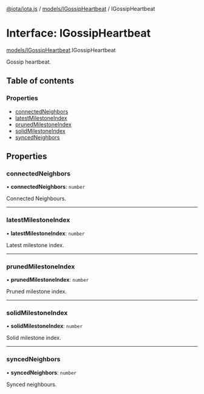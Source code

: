 [@iota/iota.js](../README.md) / [models/IGossipHeartbeat](../modules/models_IGossipHeartbeat.md) / IGossipHeartbeat

# Interface: IGossipHeartbeat

[models/IGossipHeartbeat](../modules/models_IGossipHeartbeat.md).IGossipHeartbeat

Gossip heartbeat.

## Table of contents

### Properties

- [connectedNeighbors](models_IGossipHeartbeat.IGossipHeartbeat.md#connectedneighbors)
- [latestMilestoneIndex](models_IGossipHeartbeat.IGossipHeartbeat.md#latestmilestoneindex)
- [prunedMilestoneIndex](models_IGossipHeartbeat.IGossipHeartbeat.md#prunedmilestoneindex)
- [solidMilestoneIndex](models_IGossipHeartbeat.IGossipHeartbeat.md#solidmilestoneindex)
- [syncedNeighbors](models_IGossipHeartbeat.IGossipHeartbeat.md#syncedneighbors)

## Properties

### connectedNeighbors

• **connectedNeighbors**: `number`

Connected Neighbours.

___

### latestMilestoneIndex

• **latestMilestoneIndex**: `number`

Latest milestone index.

___

### prunedMilestoneIndex

• **prunedMilestoneIndex**: `number`

Pruned milestone index.

___

### solidMilestoneIndex

• **solidMilestoneIndex**: `number`

Solid milestone index.

___

### syncedNeighbors

• **syncedNeighbors**: `number`

Synced neighbours.
